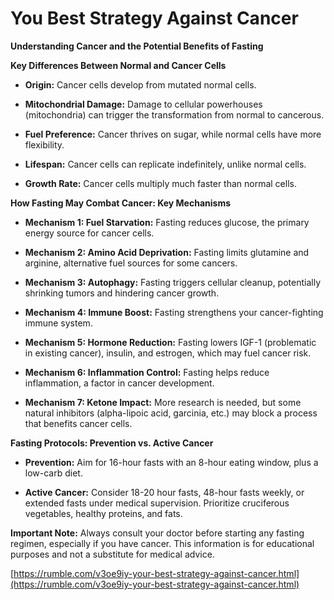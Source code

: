 # You Best Strategy Against Cancer

**Understanding Cancer and the Potential Benefits of Fasting**

**Key Differences Between Normal and Cancer Cells**

- **Origin:** Cancer cells develop from mutated normal cells.

- **Mitochondrial Damage:** Damage to cellular powerhouses (mitochondria) can trigger the transformation from normal to cancerous.

- **Fuel Preference:** Cancer thrives on sugar, while normal cells have more flexibility.

- **Lifespan:** Cancer cells can replicate indefinitely, unlike normal cells.

- **Growth Rate:** Cancer cells multiply much faster than normal cells.

**How Fasting May Combat Cancer: Key Mechanisms**

- **Mechanism 1: Fuel Starvation:** Fasting reduces glucose, the primary energy source for cancer cells.

- **Mechanism 2: Amino Acid Deprivation:** Fasting limits glutamine and arginine, alternative fuel sources for some cancers.

- **Mechanism 3: Autophagy:** Fasting triggers cellular cleanup, potentially shrinking tumors and hindering cancer growth.

- **Mechanism 4: Immune Boost:** Fasting strengthens your cancer-fighting immune system.

- **Mechanism 5: Hormone Reduction:** Fasting lowers IGF-1 (problematic in existing cancer), insulin, and estrogen, which may fuel cancer risk.

- **Mechanism 6: Inflammation Control:** Fasting helps reduce inflammation, a factor in cancer development.

- **Mechanism 7: Ketone Impact:** More research is needed, but some natural inhibitors (alpha-lipoic acid, garcinia, etc.) may block a process that benefits cancer cells.

**Fasting Protocols: Prevention vs. Active Cancer**

- **Prevention:** Aim for 16-hour fasts with an 8-hour eating window, plus a low-carb diet.

- **Active Cancer:** Consider 18-20 hour fasts, 48-hour fasts weekly, or extended fasts under medical supervision. Prioritize cruciferous vegetables, healthy proteins, and fats.

**Important Note:** Always consult your doctor before starting any fasting regimen, especially if you have cancer. This information is for educational purposes and not a substitute for medical advice.

[https://rumble.com/v3oe9iy-your-best-strategy-against-cancer.html](https://rumble.com/v3oe9iy-your-best-strategy-against-cancer.html)